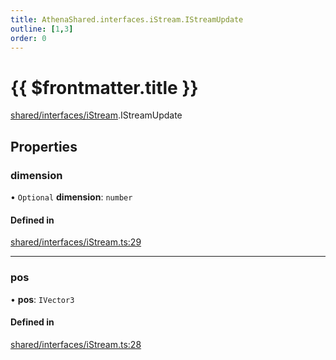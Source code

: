 ```yaml
---
title: AthenaShared.interfaces.iStream.IStreamUpdate
outline: [1,3]
order: 0
---
```


# {{ $frontmatter.title }}


[shared/interfaces/iStream](../modules/shared_interfaces_iStream.md).IStreamUpdate

## Properties

### dimension

• `Optional` **dimension**: `number`

#### Defined in

[shared/interfaces/iStream.ts:29](https://github.com/Stuyk/altv-athena/blob/d9ae327/src/core/shared/interfaces/iStream.ts#L29)

___

### pos

• **pos**: `IVector3`

#### Defined in

[shared/interfaces/iStream.ts:28](https://github.com/Stuyk/altv-athena/blob/d9ae327/src/core/shared/interfaces/iStream.ts#L28)
